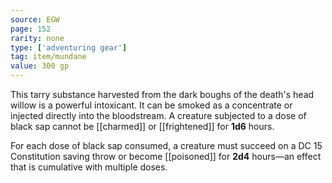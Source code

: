 ```yaml
---
source: EGW
page: 152
rarity: none
type: ['adventuring gear']
tag: item/mundane
value: 300 gp
---
```


This tarry substance harvested from the dark boughs of the death's head willow is a powerful intoxicant. It can be smoked as a concentrate or injected directly into the bloodstream. A creature subjected to a dose of black sap cannot be [[charmed]] or [[frightened]] for **1d6** hours.

For each dose of black sap consumed, a creature must succeed on a DC 15 Constitution saving throw or become [[poisoned]] for **2d4** hours—an effect that is cumulative with multiple doses.


